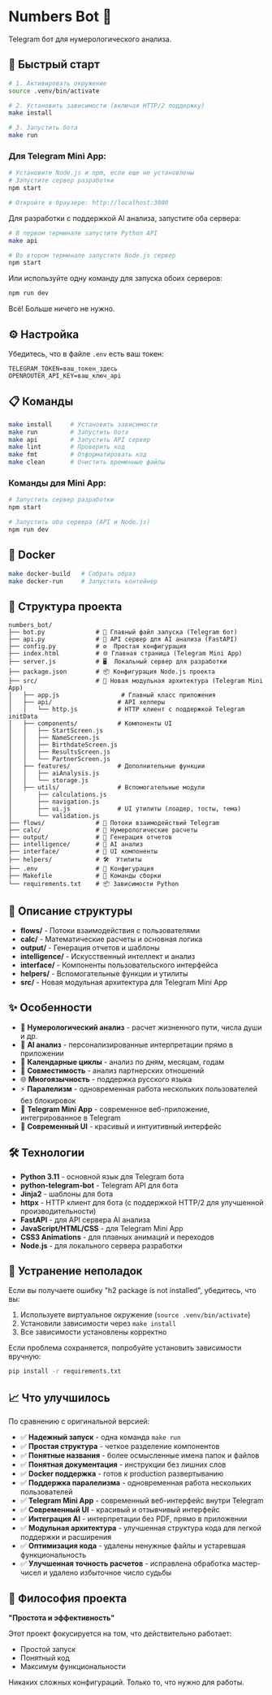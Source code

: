 # Numbers Bot 🔢

Telegram бот для нумерологического анализа.

## 🚀 Быстрый старт

```bash
# 1. Активировать окружение
source .venv/bin/activate

# 2. Установить зависимости (включая HTTP/2 поддержку)
make install

# 3. Запустить бота
make run
```

### Для Telegram Mini App:

```bash
# Установите Node.js и npm, если еще не установлены
# Запустите сервер разработки
npm start

# Откройте в браузере: http://localhost:3000
```

Для разработки с поддержкой AI анализа, запустите оба сервера:

```bash
# В первом терминале запустите Python API
make api

# Во втором терминале запустите Node.js сервер
npm start
```

Или используйте одну команду для запуска обоих серверов:

```bash
npm run dev
```

Всё! Больше ничего не нужно.

## ⚙️ Настройка

Убедитесь, что в файле `.env` есть ваш токен:
```
TELEGRAM_TOKEN=ваш_токен_здесь
OPENROUTER_API_KEY=ваш_ключ_api
```

## 📋 Команды

```bash
make install     # Установить зависимости
make run         # Запустить бота
make api         # Запустить API сервер
make lint        # Проверить код
make fmt         # Отформатировать код
make clean       # Очистить временные файлы
```

### Команды для Mini App:

```bash
# Запустить сервер разработки
npm start

# Запустить оба сервера (API и Node.js)
npm run dev
```

## 🐳 Docker

```bash
make docker-build   # Собрать образ
make docker-run     # Запустить контейнер
```

## 📁 Структура проекта

```
numbers_bot/
├── bot.py              # 🚀 Главный файл запуска (Telegram бот)
├── api.py              # 🤖 API сервер для AI анализа (FastAPI)
├── config.py           # ⚙️  Простая конфигурация
├── index.html          # 🌐 Главная страница (Telegram Mini App)
├── server.js           # 🖥️  Локальный сервер для разработки
├── package.json        # 📦 Конфигурация Node.js проекта
├── src/                # 📁 Новая модульная архитектура (Telegram Mini App)
│   ├── app.js                 # Главный класс приложения
│   ├── api/                  # API хелперы
│   │   └── http.js           # HTTP клиент с поддержкой Telegram initData
│   ├── components/           # Компоненты UI
│   │   ├── StartScreen.js
│   │   ├── NameScreen.js
│   │   ├── BirthdateScreen.js
│   │   ├── ResultsScreen.js
│   │   └── PartnerScreen.js
│   ├── features/             # Дополнительные функции
│   │   ├── aiAnalysis.js
│   │   └── storage.js
│   ├── utils/                # Вспомогательные модули
│       ├── calculations.js
│       ├── navigation.js
│       ├── ui.js             # UI утилиты (лоадер, тосты, тема)
│       └── validation.js
├── flows/              # 📨 Потоки взаимодействий Telegram
├── calc/               # 🔢 Нумерологические расчеты
├── output/             # 📄 Генерация отчетов
├── intelligence/       # 🤖 AI анализ
├── interface/          # 🎨 UI компоненты
├── helpers/            # 🛠️  Утилиты
├── .env                # 🔐 Конфигурация
├── Makefile            # 🔨 Команды сборки
└── requirements.txt    # 📦 Зависимости Python
```

## 📁 Описание структуры

- **flows/** - Потоки взаимодействия с пользователями
- **calc/** - Математические расчеты и основная логика
- **output/** - Генерация отчетов и шаблоны
- **intelligence/** - Искусственный интеллект и анализ
- **interface/** - Компоненты пользовательского интерфейса
- **helpers/** - Вспомогательные функции и утилиты
- **src/** - Новая модульная архитектура для Telegram Mini App

## ✨ Особенности

- 🔢 **Нумерологический анализ** - расчет жизненного пути, числа души и др.
- 🤖 **AI анализ** - персонализированные интерпретации прямо в приложении
- 📅 **Календарные циклы** - анализ по дням, месяцам, годам
- 💑 **Совместимость** - анализ партнерских отношений
- 🌐 **Многоязычность** - поддержка русского языка
- ⚡ **Паралелизм** - одновременная работа нескольких пользователей без блокировок
- 📱 **Telegram Mini App** - современное веб-приложение, интегрированное в Telegram
- 🎨 **Современный UI** - красивый и интуитивный интерфейс

## 🛠️ Технологии

- **Python 3.11** - основной язык для Telegram бота
- **python-telegram-bot** - Telegram API для бота
- **Jinja2** - шаблоны для бота
- **httpx** - HTTP клиент для бота (с поддержкой HTTP/2 для улучшенной производительности)
- **FastAPI** - для API сервера AI анализа
- **JavaScript/HTML/CSS** - для Telegram Mini App
- **CSS3 Animations** - для плавных анимаций и переходов
- **Node.js** - для локального сервера разработки

## 🔧 Устранение неполадок

Если вы получаете ошибку "h2 package is not installed", убедитесь, что вы:
1. Используете виртуальное окружение (`source .venv/bin/activate`)
2. Установили зависимости через `make install`
3. Все зависимости установлены корректно

Если проблема сохраняется, попробуйте установить зависимости вручную:
```bash
pip install -r requirements.txt
```

## 📈 Что улучшилось

По сравнению с оригинальной версией:
- ✅ **Надежный запуск** - одна команда `make run`
- ✅ **Простая структура** - четкое разделение компонентов
- ✅ **Понятные названия** - более осмысленные имена папок и файлов
- ✅ **Понятная документация** - инструкции без лишних слов
- ✅ **Docker поддержка** - готов к production развертыванию
- ✅ **Поддержка паралелизма** - одновременная работа нескольких пользователей
- ✅ **Telegram Mini App** - современный веб-интерфейс внутри Telegram
- ✅ **Современный UI** - красивый и отзывчивый интерфейс
- ✅ **Интеграция AI** - интерпретации без PDF, прямо в приложении
- ✅ **Модульная архитектура** - улучшенная структура кода для легкой поддержки и расширения
- ✅ **Оптимизация кода** - удалены ненужные файлы и устаревшая функциональность
- ✅ **Улучшенная точность расчетов** - исправлена обработка мастер-чисел и удалено избыточное число судьбы

## 🎯 Философия проекта

**"Простота и эффективность"**

Этот проект фокусируется на том, что действительно работает:
- Простой запуск
- Понятный код
- Максимум функциональности

Никаких сложных конфигураций. Только то, что нужно для работы.